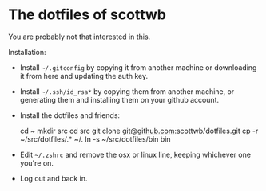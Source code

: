 The dotfiles of scottwb
=======================

You are probably not that interested in this.

Installation:

* Install `~/.gitconfig` by copying it from another machine or downloading it from here
  and updating the auth key.
* Install `~/.ssh/id_rsa*` by copying them from another machine, or generating
  them and installing them on your github account.
* Install the dotfiles and friends:

    cd ~
    mkdir src
    cd src
    git clone git@github.com:scottwb/dotfiles.git
    cp -r ~/src/dotfiles/.* ~/.
    ln -s ~/src/dotfiles/bin bin

* Edit `~/.zshrc` and remove the osx or linux line, keeping whichever one you're on.
* Log out and back in.

